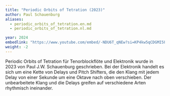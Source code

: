 ```yaml
---
title: "Periodic Orbits of Tetration (2023)"
author: Paul Schauenburg
aliases:
  - periodic_orbits_of_tetration.en.md
  - periodic_orbits_of_tetration.nl.md

year: 2024
embedlink: "https://www.youtube.com/embed/-NDU6T_qNEw?si=KP4kw5qCDGMI5FjZ"
weight: -2
---
```

Periodic Orbits of Tetration für Tenorblockflöte und Elektronik wurde in 2023 von Paul J.W. Schauenburg geschrieben. Bei der Elektronik handelt es sich um eine Kette von Delays und Pitch Shifters, die den Klang mit jedem Delay von einer Sekunde um eine Oktave nach oben verschieben. Der unbearbeitete Klang und die Delays greifen auf verschiedene Arten rhythmisch ineinander.
